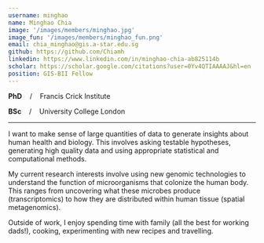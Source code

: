 ```yaml
---
username: minghao
name: Minghao Chia
image: '/images/members/minghao.jpg'
image_fun: '/images/members/minghao_fun.png'
email: chia_minghao@gis.a-star.edu.sg
github: https://github.com/Chiamh
linkedin: https://www.linkedin.com/in/minghao-chia-ab825114b
scholar: https://scholar.google.com/citations?user=0Yv4QTIAAAAJ&hl=en
position: GIS-BII Fellow
---
```


**PhD** &nbsp;&nbsp; / &nbsp;&nbsp; Francis Crick Institute

**BSc** &nbsp;&nbsp; / &nbsp;&nbsp; University College London

-----

I want to make sense of large quantities of data to generate insights about human health and biology. This involves asking testable hypotheses, generating high quality data and using appropriate statistical and computational methods. 

My current research interests involve using new genomic technologies to understand the function of microorganisms that colonize the human body. This ranges from uncovering what these microbes produce (transcriptomics) to how they are distributed within human tissue (spatial metagenomics). 

Outside of work, I enjoy spending time with family (all the best for working dads!), cooking, experimenting with new recipes and travelling.